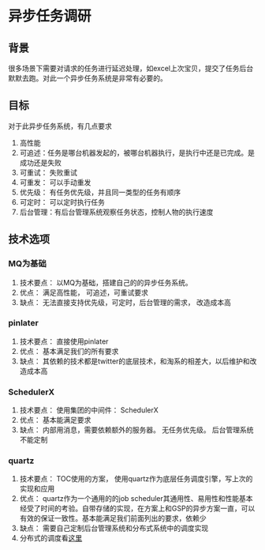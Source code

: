 
# 异步任务调研

## 背景
很多场景下需要对请求的任务进行延迟处理，如excel上次宝贝，提交了任务后台默默去跑。对此一个异步任务系统是非常有必要的。

## 目标

对于此异步任务系统，有几点要求

1. 高性能
2. 可追述：任务是哪台机器发起的，被哪台机器执行，是执行中还是已完成。是成功还是失败
3. 可重试： 失败重试
4. 可重发： 可以手动重发
5. 优先级： 有任务优先级，并且同一类型的任务有顺序
6. 可定时： 可以定时执行任务
6. 后台管理：有后台管理系统观察任务状态，控制人物的执行速度

## 技术选项

### MQ为基础

1. 技术要点： 以MQ为基础，搭建自己的的异步任务系统。 
2. 优点： 满足高性能， 可追述，可重试要求
3. 缺点： 无法直接支持优先级，可定时，后台管理的需求， 改造成本高

### pinlater

1. 技术要点： 直接使用pinlater
2. 优点： 基本满足我们的所有要求
3. 缺点： 其依赖的技术都是twitter的底层技术，和淘系的相差大，以后维护和改造成本高

### SchedulerX

1. 技术要点： 使用集团的中间件： SchedulerX
2. 优点： 基本能满足要求
3. 缺点： 内部用消息，需要依赖额外的服务器。 无任务优先级。 后台管理系统不能定制

### quartz

1. 技术要点： TOC使用的方案， 使用quartz作为底层任务调度引擎，写上次的实现和应用
2. 优点： quartz作为一个通用的的job scheduler其通用性、易用性和性能基本经受了时间的考验。自带存储的实现，在方案上和GSP的异步方案一直，可以有效的保证一致性。基本能满足我们前面列出的要求，依赖少
3. 缺点： 需要自己定制后台管理系统和分布式系统中的调度实现
4. 分布式的调度看[这里](https://github.com/pzxwhc/MineKnowContainer/issues/37)
